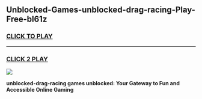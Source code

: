 
## Unblocked-Games-unblocked-drag-racing-Play-Free-bl61z
<h3>
<a href="https://premium76.site?title=unblocked-drag-racing&ref=20M">CLICK TO PLAY</a></h3>
<hr>

<h3>
<a href="https://premium76.site?title=unblocked-drag-racing&ref=20M">CLICK 2 PLAY</a>
  
</h3>

<a href="https://premium76.site?title=unblocked-drag-racing&ref=19M"><img src="https://clearcache.store/games.png"></a>


**unblocked-drag-racing games unblocked: Your Gateway to Fun and Accessible Online Gaming**

